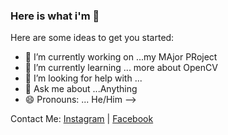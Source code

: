 ### Here is what i'm 👋


Here are some ideas to get you started:

- 🔭 I’m currently working on ...my MAjor PRoject
- 🌱 I’m currently learning ... more about OpenCV
- 🤔 I’m looking for help with ...
- 💬 Ask me about ...Anything
- 😄 Pronouns: ... He/Him
-->

Contact Me:
[Instagram](https://www.instagram.com/prayas_sirole/) | [Facebook](https://www.facebook.com/prayas.sirole)
